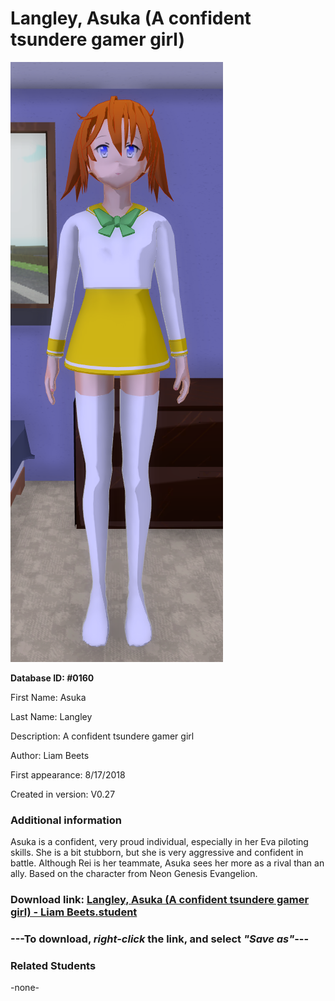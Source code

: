 # Langley, Asuka (A confident tsundere gamer girl)

<img src="../../Files/Images/Langley, Asuka (A confident tsundere gamer girl).png" title="Langley, Asuka (A confident tsundere gamer girl) - Liam Beets">

**Database ID: #0160**

First Name: Asuka

Last Name: Langley

Description: A confident tsundere gamer girl

Author: Liam Beets

First appearance: 8/17/2018

Created in version: V0.27

### Additional information

Asuka is a confident, very proud individual, especially in her Eva piloting skills. She is a bit stubborn, but she is very aggressive and confident in battle. Although Rei is her teammate, Asuka sees her more as a rival than an ally. Based on the character from Neon Genesis Evangelion.

### Download link: <a href="https://raw.githubusercontent.com/Arbiter1223/Daigaku-Gurashi-Custom-Students/master/Files/Student%20Files/Langley%2C%20Asuka%20(A%20confident%20tsundere%20gamer%20girl)%20-%20Liam%20Beets.student">Langley, Asuka (A confident tsundere gamer girl) - Liam Beets.student</a>

### ---**To download, _right-click_ the link, and select _"Save as"_**---

### Related Students

-none-
